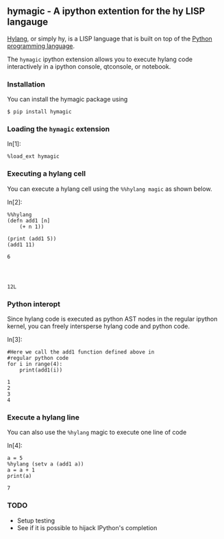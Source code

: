 
## hymagic - A ipython extention for the hy LISP langauge
[Hylang](hylang.org), or simply hy, is a LISP language that is built on top of
the [Python programming language](python.org).

The `hymagic` ipython extension allows you to execute hylang code interactively
in a ipython console, qtconsole, or notebook.

### Installation

You can install the hymagic package using

    $ pip install hymagic

### Loading the `hymagic` extension

In[1]:

```
%load_ext hymagic
```

### Executing a hylang cell

You can execute a hylang cell using the `%%hylang magic` as shown below.

In[2]:

```
%%hylang
(defn add1 [n]
    (+ n 1))

(print (add1 5))
(add1 11)
```


    6




    12L



### Python interopt

Since hylang code is executed as python AST nodes in the regular ipython kernel,
you can freely intersperse hylang code and python code.

In[3]:

```
#Here we call the add1 function defined above in 
#regular python code
for i in range(4):
    print(add1(i))
```


    1
    2
    3
    4


### Execute a hylang line

You can also use the `%hylang` magic to execute one line of code

In[4]:

```
a = 5
%hylang (setv a (add1 a)) 
a = a + 1
print(a)
```


    7


### TODO

* Setup testing
* See if it is possible to hijack IPython's completion
